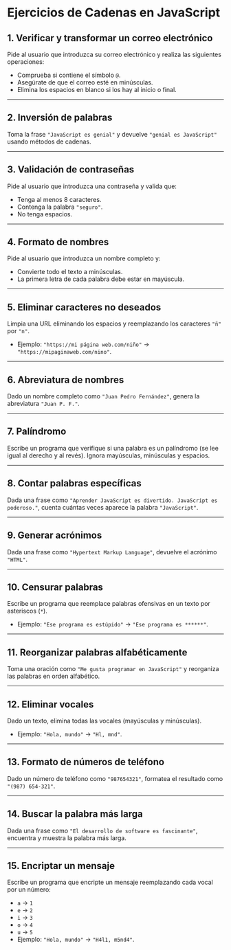 # Ejercicios de Cadenas en JavaScript

## 1. Verificar y transformar un correo electrónico
Pide al usuario que introduzca su correo electrónico y realiza las siguientes operaciones:
- Comprueba si contiene el símbolo `@`.
- Asegúrate de que el correo esté en minúsculas.
- Elimina los espacios en blanco si los hay al inicio o final.

---

## 2. Inversión de palabras
Toma la frase `"JavaScript es genial"` y devuelve `"genial es JavaScript"` usando métodos de cadenas.

---

## 3. Validación de contraseñas
Pide al usuario que introduzca una contraseña y valida que:
- Tenga al menos 8 caracteres.
- Contenga la palabra `"seguro"`.
- No tenga espacios.

---

## 4. Formato de nombres
Pide al usuario que introduzca un nombre completo y:
- Convierte todo el texto a minúsculas.
- La primera letra de cada palabra debe estar en mayúscula.

---

## 5. Eliminar caracteres no deseados
Limpia una URL eliminando los espacios y reemplazando los caracteres `"ñ"` por `"n"`.
- Ejemplo: `"https://mi página web.com/niño"` → `"https://mipaginaweb.com/nino"`.

---

## 6. Abreviatura de nombres
Dado un nombre completo como `"Juan Pedro Fernández"`, genera la abreviatura `"Juan P. F."`.

---

## 7. Palíndromo
Escribe un programa que verifique si una palabra es un palíndromo (se lee igual al derecho y al revés). Ignora mayúsculas, minúsculas y espacios.

---

## 8. Contar palabras específicas
Dada una frase como `"Aprender JavaScript es divertido. JavaScript es poderoso."`, cuenta cuántas veces aparece la palabra `"JavaScript"`.

---

## 9. Generar acrónimos
Dada una frase como `"Hypertext Markup Language"`, devuelve el acrónimo `"HTML"`.

---

## 10. Censurar palabras
Escribe un programa que reemplace palabras ofensivas en un texto por asteriscos (`*`).
- Ejemplo: `"Ese programa es estúpido"` → `"Ese programa es ******"`.

---

## 11. Reorganizar palabras alfabéticamente
Toma una oración como `"Me gusta programar en JavaScript"` y reorganiza las palabras en orden alfabético.

---

## 12. Eliminar vocales
Dado un texto, elimina todas las vocales (mayúsculas y minúsculas).
- Ejemplo: `"Hola, mundo"` → `"Hl, mnd"`.

---

## 13. Formato de números de teléfono
Dado un número de teléfono como `"987654321"`, formatea el resultado como `"(987) 654-321"`.

---

## 14. Buscar la palabra más larga
Dada una frase como `"El desarrollo de software es fascinante"`, encuentra y muestra la palabra más larga.

---

## 15. Encriptar un mensaje
Escribe un programa que encripte un mensaje reemplazando cada vocal por un número:
- `a` → `1`
- `e` → `2`
- `i` → `3`
- `o` → `4`
- `u` → `5`
- Ejemplo: `"Hola, mundo"` → `"H4l1, m5nd4"`.
